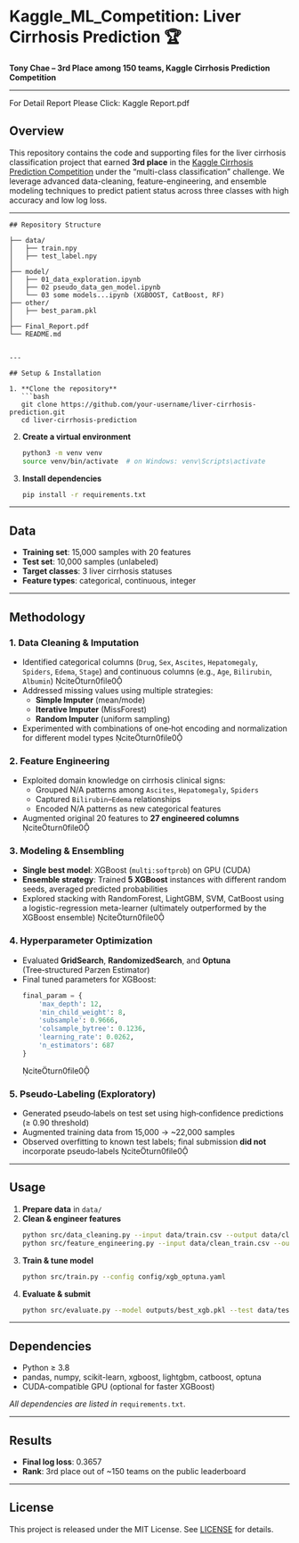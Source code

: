 

# Kaggle_ML_Competition: Liver Cirrhosis Prediction 🏆

**Tony Chae – 3rd Place among 150 teams, Kaggle Cirrhosis Prediction Competition**

---
For Detail Report Please Click: Kaggle Report.pdf
## Overview

This repository contains the code and supporting files for the liver cirrhosis classification project that earned **3rd place** in the [Kaggle Cirrhosis Prediction Competition](https://www.kaggle.com/competitions) under the “multi-class classification” challenge. We leverage advanced data-cleaning, feature-engineering, and ensemble modeling techniques to predict patient status across three classes with high accuracy and low log loss.

---
```
## Repository Structure

├── data/
│   ├── train.npy
│   ├── test_label.npy
│   
├── model/
│   ├── 01_data_exploration.ipynb
│   ├── 02 pseudo_data_gen_model.ipynb
│   └── 03 some models...ipynb (XGBOOST, CatBoost, RF)
├── other/
│   ├── best_param.pkl
│   
├── Final_Report.pdf
└── README.md


---

## Setup & Installation

1. **Clone the repository**  
   ```bash
   git clone https://github.com/your-username/liver-cirrhosis-prediction.git
   cd liver-cirrhosis-prediction
   ```

2. **Create a virtual environment**  
   ```bash
   python3 -m venv venv
   source venv/bin/activate  # on Windows: venv\Scripts\activate
   ```

3. **Install dependencies**  
   ```bash
   pip install -r requirements.txt
   ```

---

## Data

- **Training set**: 15,000 samples with 20 features  
- **Test set**: 10,000 samples (unlabeled)  
- **Target classes**: 3 liver cirrhosis statuses  
- **Feature types**: categorical, continuous, integer 

---

## Methodology

### 1. Data Cleaning & Imputation  
- Identified categorical columns (`Drug`, `Sex`, `Ascites`, `Hepatomegaly`, `Spiders`, `Edema`, `Stage`) and continuous columns (e.g., `Age`, `Bilirubin`, `Albumin`) citeturn0file0  
- Addressed missing values using multiple strategies:
  - **Simple Imputer** (mean/mode)
  - **Iterative Imputer** (MissForest)
  - **Random Imputer** (uniform sampling)
- Experimented with combinations of one‑hot encoding and normalization for different model types citeturn0file0

### 2. Feature Engineering  
- Exploited domain knowledge on cirrhosis clinical signs:
  - Grouped N/A patterns among `Ascites`, `Hepatomegaly`, `Spiders`
  - Captured `Bilirubin`–`Edema` relationships
  - Encoded N/A patterns as new categorical features
- Augmented original 20 features to **27 engineered columns** citeturn0file0

### 3. Modeling & Ensembling  
- **Single best model**: XGBoost (`multi:softprob`) on GPU (CUDA)  
- **Ensemble strategy**: Trained **5 XGBoost** instances with different random seeds, averaged predicted probabilities  
- Explored stacking with RandomForest, LightGBM, SVM, CatBoost using a logistic-regression meta-learner (ultimately outperformed by the XGBoost ensemble) citeturn0file0

### 4. Hyperparameter Optimization  
- Evaluated **GridSearch**, **RandomizedSearch**, and **Optuna** (Tree‑structured Parzen Estimator)  
- Final tuned parameters for XGBoost:  
  ```python
  final_param = {
      'max_depth': 12,
      'min_child_weight': 8,
      'subsample': 0.9666,
      'colsample_bytree': 0.1236,
      'learning_rate': 0.0262,
      'n_estimators': 687
  }
  ```  
  citeturn0file0

### 5. Pseudo‑Labeling (Exploratory)  
- Generated pseudo‑labels on test set using high‑confidence predictions (≥ 0.90 threshold)  
- Augmented training data from 15,000 → ~22,000 samples  
- Observed overfitting to known test labels; final submission **did not** incorporate pseudo‑labels citeturn0file0

---

## Usage

1. **Prepare data** in `data/`
2. **Clean & engineer features**  
   ```bash
   python src/data_cleaning.py --input data/train.csv --output data/clean_train.csv
   python src/feature_engineering.py --input data/clean_train.csv --output data/fe_train.csv
   ```
3. **Train & tune model**  
   ```bash
   python src/train.py --config config/xgb_optuna.yaml
   ```
4. **Evaluate & submit**  
   ```bash
   python src/evaluate.py --model outputs/best_xgb.pkl --test data/test.csv --output submission.csv
   ```

---

## Dependencies

- Python ≥ 3.8  
- pandas, numpy, scikit-learn, xgboost, lightgbm, catboost, optuna  
- CUDA-compatible GPU (optional for faster XGBoost)  

_All dependencies are listed in_ `requirements.txt`.

---

## Results

- **Final log loss**: 0.3657  
- **Rank**: 3rd place out of ~150 teams on the public leaderboard  

---

## License

This project is released under the MIT License. See [LICENSE](LICENSE) for details.
```
